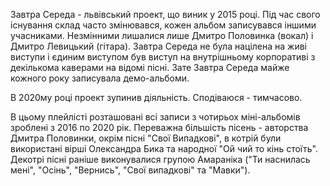 Завтра Середа - львівський проект, що виник у 2015 році. Під час свого існування склад часто змінювався, кожен альбом записувався іншими учасниками. Незмінними лишалися лише Дмитро Половинка (вокал) і Дмитро Левицький (гітара). Завтра Середа не була націлена на живі виступи і єдиним виступом був виступ на внутрішньому корпоративі з декількома каверами на відомі пісні. Зате Завтра Середа майже кожного року записувала демо-альбоми.

В 2020му році проект зупинив діяльність. Сподіваюся - тимчасово.

В цьому плейлісті розташовані всі записи з чотирьох міні-альбомів зроблені з 2016 по 2020 рік.
Переважна більшість пісень - авторства Дмитра Половинки, окрім пісні "Свої Випадкові", в котрій були використані вірші Олександра Бика та народної "Ой чий то кінь стоїть". Декотрі пісні раніше виконувалися групою Амараніка ("Ти наснилась мені", "Осінь", "Вернись", "Свої випадкові" та "Мавки").
